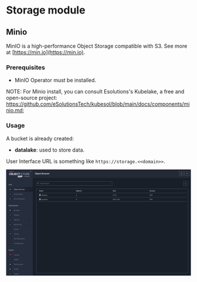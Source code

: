 # Storage module

## Minio 

MinIO is a high-performance Object Storage compatible with S3. See more at [https://min.io](https://min.io).

### Prerequisites  
- MinIO Operator must be installed. 

NOTE: For Minio install, you can consult Esolutions's Kubelake, 
a free and open-source project:
https://github.com/eSolutionsTech/kubesol/blob/main/docs/components/minio.md; 

### Usage
A bucket is already created:

- **datalake**: used to store data.

User Interface URL is something like `https://storage.<<domain>>`.

![storage](images/storage.png)
